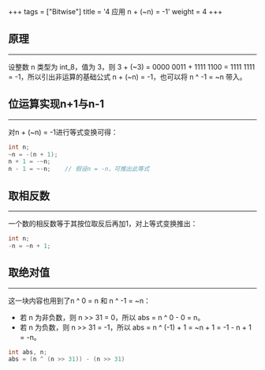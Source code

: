 +++
tags = ["Bitwise"]
title = '4 应用 n + (~n) = -1'
weight = 4
+++

## 原理
---

设整数 n 类型为 int_8，值为 3，则 3 + (~3) = 0000 0011 + 1111 1100 = 1111 1111 = -1，所以引出非运算的基础公式 n + (~n) = -1，也可以将 n ^ -1 = ~n 带入。

## 位运算实现n+1与n-1
---

对n + (~n) = -1进行等式变换可得：

```c
int n;
~n = -(n + 1);
n + 1 = -~n;
n - 1 = ~-n;	// 假设n = -n，可推出此等式
```

## 取相反数
---

一个数的相反数等于其按位取反后再加1，对上等式变换推出：

```c
int n;
-n = ~n + 1;
```
## 取绝对值
---

这一块内容也用到了n ^ 0 = n 和 n ^ -1 = ~n：

* 若 n 为非负数，则 n >> 31 = 0，所以 abs = n ^ 0 - 0 = n。
* 若 n 为负数，则 n >> 31 = -1，所以 abs = n ^ (-1) + 1 = ~n + 1 = -1 - n + 1 = -n。

```c
int abs, n;
abs = (n ^ (n >> 31)) - (n >> 31)
```